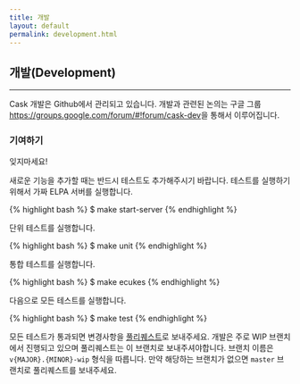```yaml
---
title: 개발
layout: default
permalink: development.html
---
```


## 개발(Development)

---

Cask 개발은 Github에서 관리되고 있습니다. 개발과 관련된 논의는 구글 그룹 <https://groups.google.com/forum/#!forum/cask-dev>을 통해서 이루어집니다.

### 기여하기

잊지마세요!

새로운 기능을 추가할 때는 반드시 테스트도 추가해주시기 바랍니다. 테스트를 실행하기 위해서 가짜 ELPA 서버를 실행합니다.

{% highlight bash %}
$ make start-server
{% endhighlight %}

단위 테스트를 실행합니다.

{% highlight bash %}
$ make unit
{% endhighlight %}

통합 테스트를 실행합니다.

{% highlight bash %}
$ make ecukes
{% endhighlight %}

다음으로 모든 테스트를 실행합니다.

{% highlight bash %}
$ make test
{% endhighlight %}

모든 테스트가 통과되면 변경사항을 [풀리퀘스트](https://github.com/cask/cask/pulls)로 보내주세요. 개발은 주로 WIP 브랜치에서 진행되고 있으며 풀리퀘스트는 이 브랜치로 보내주셔야합니다. 브랜치 이름은 `v{MAJOR}.{MINOR}-wip` 형식을 따릅니다. 만약 해당하는 브랜치가 없으면 `master` 브랜치로 풀리퀘스트를 보내주세요.
